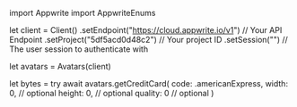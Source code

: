 import Appwrite
import AppwriteEnums

let client = Client()
    .setEndpoint("https://cloud.appwrite.io/v1") // Your API Endpoint
    .setProject("5df5acd0d48c2") // Your project ID
    .setSession("") // The user session to authenticate with

let avatars = Avatars(client)

let bytes = try await avatars.getCreditCard(
    code: .americanExpress,
    width: 0, // optional
    height: 0, // optional
    quality: 0 // optional
)

